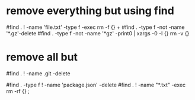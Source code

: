 
# remove everything but using find
#find . ! -name 'file.txt' -type f -exec rm -f {} +
#find . -type f -not -name '*.gz'-delete
#find . -type f -not -name '*gz' -print0 | xargs -0  -I {} rm -v {}


# remove all but
#find . ! -name .git -delete


#find . -type f ! -name 'package.json' -delete
#find . ! -name "*.txt" -exec rm -rf {} \;
